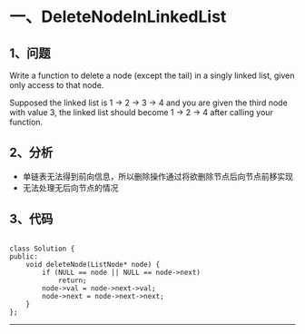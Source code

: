 # 一、DeleteNodeInLinkedList

## 1、问题

Write a function to delete a node (except the tail) in a singly linked list, given only access to that node.

Supposed the linked list is 1 -> 2 -> 3 -> 4 and you are given the third node with value 3, the linked list should become 1 -> 2 -> 4 after calling your function.

## 2、分析

- 单链表无法得到前向信息，所以删除操作通过将欲删除节点后向节点前移实现
- 无法处理无后向节点的情况

## 3、代码

```

class Solution {
public:
    void deleteNode(ListNode* node) {
        if (NULL == node || NULL == node->next)
            return;
        node->val = node->next->val;
        node->next = node->next->next;
    }
};

```

---
